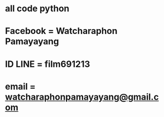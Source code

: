 # all code python
# Facebook = Watcharaphon Pamayayang
# ID LINE  = film691213
# email    = watcharaphonpamayayang@gmail.com
